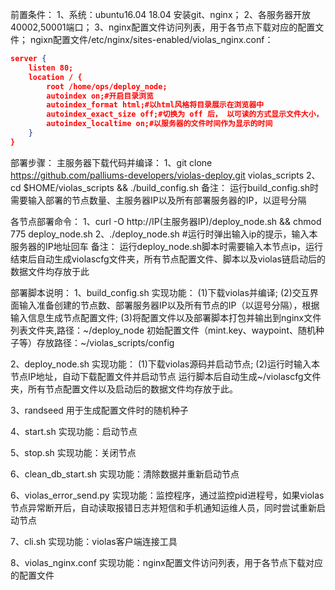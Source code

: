 前置条件：
1、系统：ubuntu16.04 18.04 安装git、nginx；
2、各服务器开放40002,50001端口；
3、nginx配置文件访问列表，用于各节点下载对应的配置文件；
ngixn配置文件/etc/nginx/sites-enabled/violas_nginx.conf：
```json
server {
	listen 80;
	location / {
		root /home/ops/deploy_node;
		autoindex on;#开启目录浏览
		autoindex_format html;#以html风格将目录展示在浏览器中
		autoindex_exact_size off;#切换为 off 后， 以可读的方式显示文件大小， 单位为 KB、 MB 或者 GB
		autoindex_localtime on;#以服务器的文件时间作为显示的时间
	}
}
```

部署步骤：
主服务器下载代码并编译：
1、git clone https://github.com/palliums-developers/violas-deploy.git  violas_scripts 
2、cd $HOME/violas_scripts && ./build_config.sh
备注：
运行build_config.sh时需要输入部署的节点数量、主服务器IP以及所有部署服务器的IP，以逗号分隔

各节点部署命令：
1、curl -O http://IP(主服务器IP)/deploy_node.sh && chmod 775 deploy_node.sh
2、./deploy_node.sh  #运行时弹出输入ip的提示，输入本服务器的IP地址回车
备注：
运行deploy_node.sh脚本时需要输入本节点ip，运行结束后自动生成violascfg文件夹，所有节点配置文件、脚本以及violas链启动后的数据文件均存放于此


部署脚本说明：
1、build_config.sh
实现功能：
(1)下载violas并编译;
(2)交互界面输入准备创建的节点数、部署服务器IP以及所有节点的IP（以逗号分隔），根据输入信息生成节点配置文件;
(3)将配置文件以及部署脚本打包并输出到nginx文件列表文件夹,路径：~/deploy_node
初始配置文件（mint.key、waypoint、随机种子等）存放路径：~/violas_scripts/config

2、deploy_node.sh
实现功能：
(1)下载violas源码并启动节点;
(2)运行时输入本节点IP地址，自动下载配置文件并启动节点
运行脚本后自动生成~/violascfg文件夹，所有节点配置文件以及启动后的数据文件均存放于此。

3、randseed
用于生成配置文件时的随机种子

4、start.sh
实现功能：启动节点

5、stop.sh
实现功能：关闭节点

6、clean_db_start.sh
实现功能：清除数据并重新启动节点

6、violas_error_send.py
实现功能：监控程序，通过监控pid进程号，如果violas节点异常断开后，自动读取报错日志并短信和手机通知运维人员，同时尝试重新启动节点

7、cli.sh
实现功能：violas客户端连接工具

8、violas_nginx.conf
实现功能：nginx配置文件访问列表，用于各节点下载对应的配置文件

